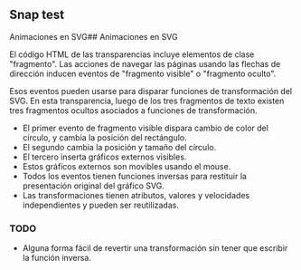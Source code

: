 
## Snap test

Animaciones en SVG## Animaciones en SVG

El código HTML de las transparencias incluye elementos de clase "fragmento". Las acciones de navegar las páginas usando las flechas de dirección inducen eventos de "fragmento visible" o "fragmento oculto".

Esos eventos pueden usarse para disparar funciones de transformación del SVG. En esta transparencia, luego de los tres fragmentos de texto existen tres fragmentos ocultos asociados a funciones de transformación. 

* El primer evento de fragmento visible dispara cambio de color del círculo, y cambia la posición del rectángulo.
* El segundo cambia la posición y tamaño del círculo.
* El tercero inserta gráficos externos visibles.
* Estos gráficos externos son movibles usando el mouse.
* Todos los eventos tienen funciones inversas para restituir la presentación original del gráfico SVG.
* Las transformaciones tienen atributos, valores y velocidades independientes y pueden ser reutilizadas.


### TODO

* Alguna forma fácil de revertir una transformación sin tener que escribir la función inversa.


